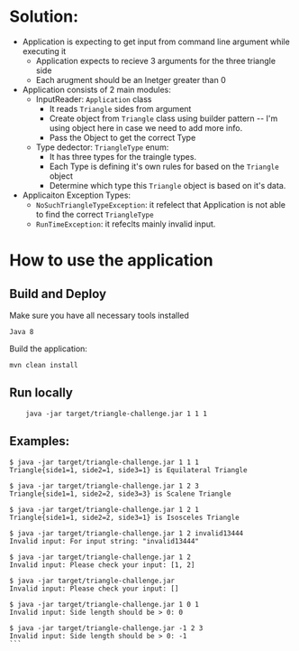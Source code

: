 # Solution:

* Application is expecting to get input from command line argument while executing it
    * Application expects to recieve 3 arguments for the three triangle side
    * Each arugment should be an Inetger greater than 0 
* Application consists of 2 main modules:
    * InputReader: `Application` class
        * It reads `Triangle` sides from argument 
        * Create object from `Triangle` class using builder pattern -- I'm using object here in case we need to add more info.
        * Pass the Object to get the correct Type
    * Type dedector: `TriangleType` enum:
        * It has three types for the traingle types.
        * Each Type is defining it's own rules for based on the `Triangle` object
        * Determine which type this `Triangle` object is based on it's data.
* Applicaiton Exception Types:
    * `NoSuchTriangleTypeException`: it refelect that Application is not able to find the correct `TriangleType`
    * `RunTimeException`: it refeclts mainly invalid input.

# How to use the application 

Build and Deploy
----------------------

Make sure you have all necessary tools installed
    
    Java 8
    
Build the application:

    mvn clean install
     
Run locally
----------------------

        java -jar target/triangle-challenge.jar 1 1 1
        
 Examples:
 ------------
 
 ````
 $ java -jar target/triangle-challenge.jar 1 1 1 
 Triangle{side1=1, side2=1, side3=1} is Equilateral Triangle
 
 $ java -jar target/triangle-challenge.jar 1 2 3
 Triangle{side1=1, side2=2, side3=3} is Scalene Triangle
 
 $ java -jar target/triangle-challenge.jar 1 2 1
 Triangle{side1=1, side2=2, side3=1} is Isosceles Triangle
 
 $ java -jar target/triangle-challenge.jar 1 2 invalid13444
 Invalid input: For input string: "invalid13444"
 
 $ java -jar target/triangle-challenge.jar 1 2
 Invalid input: Please check your input: [1, 2]
 
 $ java -jar target/triangle-challenge.jar
 Invalid input: Please check your input: []
 
 $ java -jar target/triangle-challenge.jar 1 0 1
 Invalid input: Side length should be > 0: 0
 
 $ java -jar target/triangle-challenge.jar -1 2 3
 Invalid input: Side length should be > 0: -1
 ```
 
 